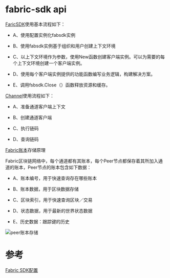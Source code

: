 # fabric-sdk api

[FaricSDK](https://godoc.org/github.com/hyperledger/fabric-sdk-go/pkg/fabsdk)使用基本流程如下：

* A、使用配置实例化fabsdk实例

* B、使用fabsdk实例基于组织和用户创建上下文环境

* C、以上下文环境作为参数，使用New函数创建客户端实例。可以为需要的每个上下文环境创建一个客户端实例。

* D、使用每个客户端实例提供的功能函数编写业务逻辑，构建解决方案。

* E、调用fsbsdk.Close（）函数释放资源和缓存。

[Channel](https://godoc.org/github.com/hyperledger/fabric-sdk-go/pkg/client/channel)使用流程如下：

* A、准备通道客户端上下文

* B、创建通道客户端

* C、执行链码

* D、查询链码

[Fabric账本](https://cloud.tencent.com/info/b6e95f56948825222f260fc3f273ab74.html)存储原理

Fabric区块链网络中，每个通道都有其账本，每个Peer节点都保存着其所加入通道的账本，Peer节点的账本包含如下数据：

* A、账本编号，用于快速查询存在哪些账本

* B、账本数据，用于区块数据存储

* C、区块索引，用于快速查询区块／交易

* D、状态数据，用于最新的世界状态数据

* E、历史数据：跟踪键的历史

![peer账本存储](pkg/fabric账本.jpg)







# 参考


[Fabric SDK配置](https://cloud.tencent.com/info/c8da23c2b40acf91744b3ae7d8eb503b.html)


























